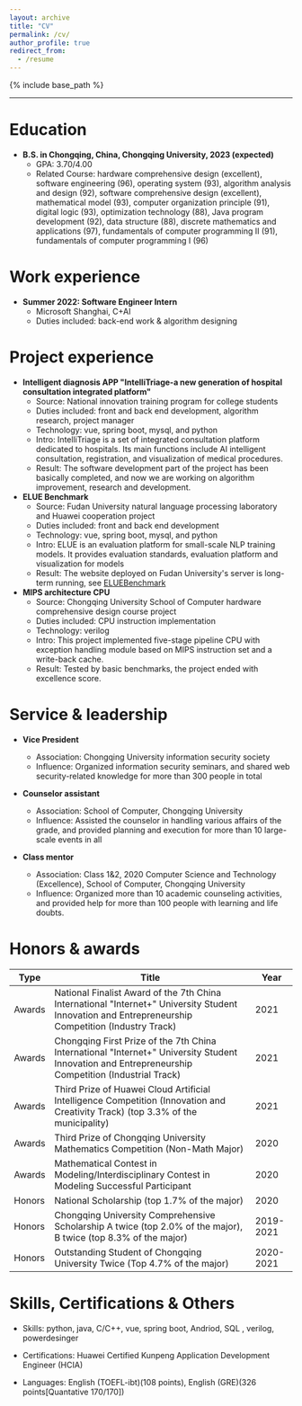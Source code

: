 ```yaml
---
layout: archive
title: "CV"
permalink: /cv/
author_profile: true
redirect_from:
  - /resume
---
```


{% include base_path %}

----------

Education
======

* **B.S. in Chongqing, China, Chongqing University, 2023 (expected)**
	* GPA: 3.70/4.00
	* Related Course: hardware comprehensive design (excellent), software engineering (96), operating system (93), algorithm analysis and design (92), software comprehensive design (excellent), mathematical model (93), computer organization principle (91), digital logic (93), optimization technology (88), Java program development (92), data structure (88), discrete mathematics and applications (97), fundamentals of computer programming II (91), fundamentals of computer programming I (96)

# Work experience

* **Summer 2022: Software Engineer Intern**
  * Microsoft Shanghai, C+AI
  * Duties included: back-end work & algorithm designing 
# Project experience

- **Intelligent diagnosis APP "IntelliTriage-a new generation of hospital consultation integrated platform"**
	- Source: National innovation training program for college students
	- Duties included: front and back end development, algorithm research, project manager
	- Technology: vue, spring boot, mysql, and python
	- Intro: IntelliTriage is a set of integrated consultation platform dedicated to hospitals. Its main functions include AI intelligent consultation, registration, and visualization of medical procedures. 
	- Result: The software development part of the project has been basically completed, and now we are working on algorithm improvement, research and development.
- **ELUE Benchmark**
	- Source: Fudan University natural language processing laboratory and Huawei cooperation project
	- Duties included: front and back end development
	- Technology: vue, spring boot, mysql, and python
	- Intro: ELUE is an evaluation platform for small-scale NLP training models. It provides evaluation standards, evaluation platform and visualization for models
	- Result: The website deployed on Fudan University's server is long-term running, see [ELUEBenchmark](http://eluebenchmark.fastnlp.top)
- **MIPS architecture CPU**
	- Source: Chongqing University School of Computer hardware comprehensive design course project
	- Duties included: CPU instruction implementation
	- Technology: verilog
	- Intro: This project implemented five-stage pipeline CPU with exception handling module based on MIPS instruction set and a write-back cache.
	- Result: Tested by basic benchmarks, the project ended with excellence score.


Service & leadership
======
- **Vice President**
	- Association: Chongqing University information security society
	- Influence: Organized information security seminars, and shared web security-related knowledge for more than 300 people in total

- **Counselor assistant**
	- Association: School of Computer, Chongqing University
	- Influence: Assisted the counselor in handling various affairs of the grade, and provided planning and execution for more than 10 large-scale events in all

- **Class mentor**
	- Association: Class 1&2, 2020 Computer Science and Technology (Excellence), School of Computer, Chongqing University
	- Influence: Organized more than 10 academic counseling activities, and provided help for more than 100 people with learning and life doubts.


# Honors & awards

| Type   | Title                                                        | Year      |
| ------ | ------------------------------------------------------------ | --------- |
| Awards | National Finalist Award of the 7th China International "Internet+" University Student Innovation and Entrepreneurship Competition (Industry Track) | 2021      |
| Awards | Chongqing First Prize of the 7th China International "Internet+" University Student Innovation and Entrepreneurship Competition (Industrial Track) | 2021      |
| Awards | Third Prize of Huawei Cloud Artificial Intelligence Competition (Innovation and Creativity Track) (top 3.3% of the municipality) | 2021      |
| Awards | Third Prize of Chongqing University Mathematics Competition (Non-Math Major) | 2020      |
| Awards | Mathematical Contest in Modeling/Interdisciplinary Contest in Modeling Successful Participant | 2020      |
| Honors | National Scholarship (top 1.7% of the major)                 | 2020      |
| Honors | Chongqing University Comprehensive Scholarship A twice (top 2.0% of the major), B twice (top 8.3% of the major) | 2019-2021 |
| Honors | Outstanding Student of Chongqing University Twice (Top 4.7% of the major) | 2020-2021 |

# Skills, Certifications & Others

- Skills: python, java, C/C++, vue, spring boot, Andriod, SQL , verilog, powerdesinger
- Certifications: Huawei Certified Kunpeng Application Development Engineer (HCIA)

- Languages: English (TOEFL-ibt)(108 points), English (GRE)(326 points[Quantative 170/170])
